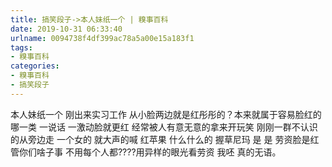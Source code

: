 ```yaml
---
title: 搞笑段子->本人妹纸一个 | 糗事百科
date: 2019-10-31 06:33:40
urlname: 0094738f4df399ac78a5a00e15a183f1
tags: 
- 糗事百科
categories:
- 糗事百科
- 搞笑段子
---
```

本人妹纸一个 刚出来实习工作 从小脸两边就是红彤彤的？本来就属于容易脸红的哪一类 一说话 一激动脸就更红 经常被人有意无意的拿来开玩笑 刚刚一群不认识的从旁边走 一个女的 就大声的喊 红苹果 什么什么的 握草尼玛 是 是 劳资脸是红 管你们啥子事 不用每个人都????用异样的眼光看劳资 我呸 真的无语。


